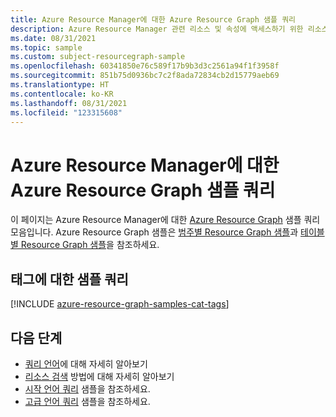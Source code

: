 ```yaml
---
title: Azure Resource Manager에 대한 Azure Resource Graph 샘플 쿼리
description: Azure Resource Manager 관련 리소스 및 속성에 액세스하기 위한 리소스 유형 및 테이블의 사용을 보여 주는 Azure Resource Manager에 대한 샘플 Azure Resource Graph 쿼리입니다.
ms.date: 08/31/2021
ms.topic: sample
ms.custom: subject-resourcegraph-sample
ms.openlocfilehash: 60341850e76c589f17b9b3d3c2561a94f1f3958f
ms.sourcegitcommit: 851b75d0936bc7c2f8ada72834cb2d15779aeb69
ms.translationtype: HT
ms.contentlocale: ko-KR
ms.lasthandoff: 08/31/2021
ms.locfileid: "123315608"
---
```

# <a name="azure-resource-graph-sample-queries-for-azure-resource-manager"></a>Azure Resource Manager에 대한 Azure Resource Graph 샘플 쿼리

이 페이지는 Azure Resource Manager에 대한 [Azure Resource Graph](../../governance/resource-graph/overview.md) 샘플 쿼리 모음입니다. Azure Resource Graph 샘플은 [범주별 Resource Graph 샘플](../../governance/resource-graph/samples/samples-by-category.md)과 [테이블별 Resource Graph 샘플](../../governance/resource-graph/samples/samples-by-table.md)을 참조하세요.

## <a name="sample-queries-for-tags"></a>태그에 대한 샘플 쿼리

[!INCLUDE [azure-resource-graph-samples-cat-tags](../../../includes/resource-graph/samples/bycat/tags.md)]

## <a name="next-steps"></a>다음 단계

- [쿼리 언어](../../governance/resource-graph/concepts/query-language.md)에 대해 자세히 알아보기
- [리소스 검색](../../governance/resource-graph/concepts/explore-resources.md) 방법에 대해 자세히 알아보기
- [시작 언어 쿼리](../../governance/resource-graph/samples/starter.md) 샘플을 참조하세요.
- [고급 언어 쿼리](../../governance/resource-graph/samples/advanced.md) 샘플을 참조하세요.
